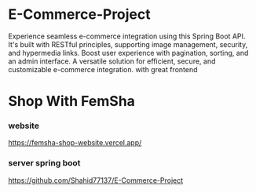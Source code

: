# E-Commerce-Project
Experience seamless e-commerce integration using this Spring Boot API. It's built with RESTful principles, supporting image management, security, and hypermedia links. Boost user experience with pagination, sorting, and an admin interface. A versatile solution for efficient, secure, and customizable e-commerce integration. with great frontend
# Shop With FemSha

### website
https://femsha-shop-website.vercel.app/

### server spring boot
https://github.com/Shahid77137/E-Commerce-Project




